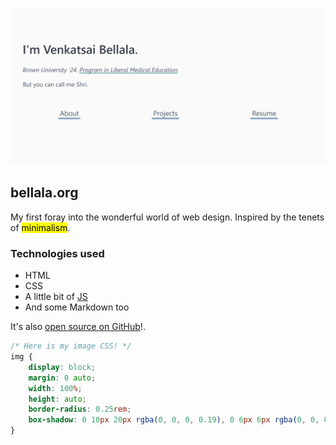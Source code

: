![Screenshot of Site](../assets/pics/site.webp)

## bellala.org

My first foray into the wonderful world of web design. Inspired by the tenets of <mark>minimalism</mark>.

### Technologies used

- HTML
- CSS
- A little bit of [JS](https://marked.js.org/)
- And some Markdown too

It's also [open source on GitHub](https://github.com/vskbellala/vskbellala.github.io)!.

```css
/* Here is my image CSS! */
img {
    display: block;
    margin: 0 auto;
    width: 100%;
    height: auto;
    border-radius: 0.25rem;
    box-shadow: 0 10px 20px rgba(0, 0, 0, 0.19), 0 6px 6px rgba(0, 0, 0, 0.23);
}
```
